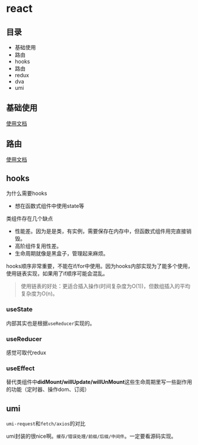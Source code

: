 # react

## 目录

- 基础使用
- 路由
- hooks
- 路由
- redux
- dva
- umi

## 基础使用

[使用文档](./base)

## 路由

[使用文档](./router)

## hooks

为什么需要hooks
- 想在函数式组件中使用state等

类组件存在几个缺点
- 性能差。因为是是类，有实例，需要保存在内存中，但函数式组件用完直接销毁。
- 高阶组件复用性差。
- 生命周期就像是黑盒子，管理起来麻烦。

hooks顺序非常重要，不能在if/for中使用。因为hooks内部实现为了能多个使用，使用链表实现，如果用了if顺序可能会混乱。
> 使用链表的好处：更适合插入操作(时间复杂度为O(1))，但数组插入的平均复杂度为O(n)。

### useState

内部其实也是根据`useReducer`实现的。

### useReducer

感觉可取代redux

### useEffect

替代类组件中**didMount/willUpdate/willUnMount**这些生命周期里写一些副作用的功能（定时器、操作dom、订阅）

## umi

`umi-request`和`fetch/axios`的对比

umi封装的很nice啊。`缓存/错误处理/前缀/后缀/中间件`。一定要看源码实现。